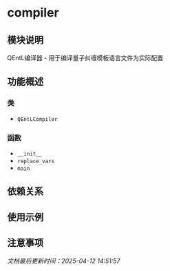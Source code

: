 # compiler

## 模块说明
QEntL编译器 - 用于编译量子纠缠模板语言文件为实际配置

## 功能概述

### 类

- `QEntLCompiler`

### 函数

- `__init__`
- `replace_vars`
- `main`

## 依赖关系

## 使用示例

## 注意事项

*文档最后更新时间：2025-04-12 14:51:57*